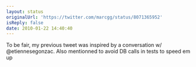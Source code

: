 ```yaml
---
layout: status
originalUrl: 'https://twitter.com/marcgg/status/8071365952'
isReply: false
date: 2010-01-22 14:40:40
---
```


To be fair, my previous tweet was inspired by a conversation w/ @etiennesegonzac. Also mentionned to avoid DB calls in tests to speed em up
